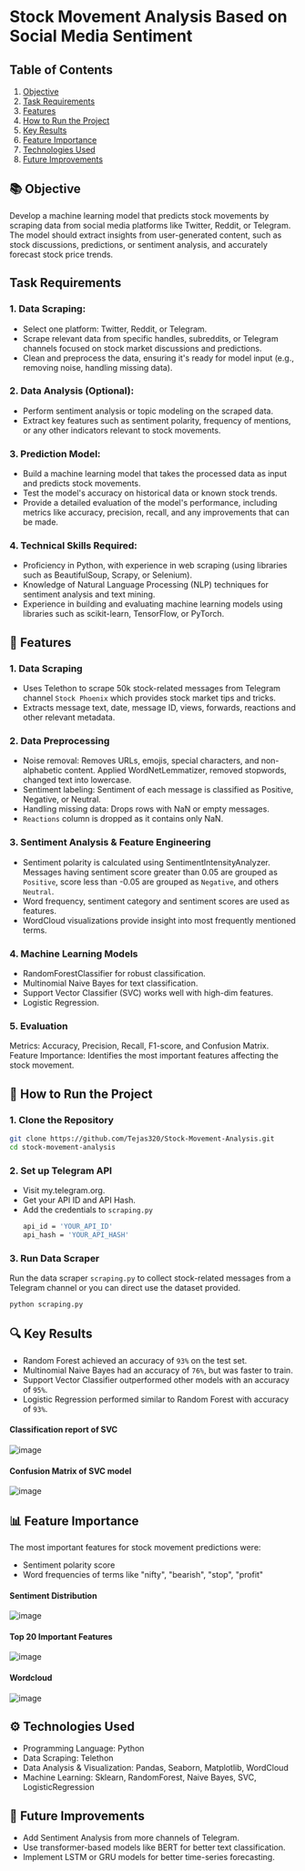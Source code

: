#  Stock Movement Analysis Based on Social Media Sentiment

## Table of Contents
1. [Objective](#objective)
2. [Task Requirements](#task-requirements)
3. [Features](#features)
4. [How to Run the Project](#how-to-run-the-project)
5. [Key Results](#key-results)
6. [Feature Importance](#feature-importance)
7. [Technologies Used](#technologies-used)
8. [Future Improvements](#future-improvements)

##  📚 Objective 
Develop a machine learning model that predicts stock movements by scraping data from social media platforms like Twitter, Reddit, or Telegram. The model should extract insights from user-generated content, such as stock discussions, predictions, or sentiment analysis, and accurately forecast stock price trends.
## Task Requirements
### 1. Data Scraping: 
- Select one platform: Twitter, Reddit, or Telegram.
- Scrape relevant data from specific handles, subreddits, or Telegram channels focused on stock market discussions and predictions.
- Clean and preprocess the data, ensuring it's ready for model input (e.g., removing noise, handling missing data).
### 2. Data Analysis (Optional):
- Perform sentiment analysis or topic modeling on the scraped data.
- Extract key features such as sentiment polarity, frequency of mentions, or any other indicators relevant to stock movements.
### 3. Prediction Model:
- Build a machine learning model that takes the processed data as input and predicts stock movements.
- Test the model's accuracy on historical data or known stock trends.
- Provide a detailed evaluation of the model's performance, including metrics like accuracy, precision, recall, and any improvements that can be made.
### 4. Technical Skills Required:
- Proficiency in Python, with experience in web scraping (using libraries such as BeautifulSoup, Scrapy, or Selenium).
- Knowledge of Natural Language Processing (NLP) techniques for sentiment analysis and text mining.
- Experience in building and evaluating machine learning models using libraries such as scikit-learn, TensorFlow, or PyTorch.
## 🔧 Features
### 1. Data Scraping
- Uses Telethon to scrape 50k stock-related messages from Telegram channel `Stock Phoenix` which provides stock market tips and tricks.
- Extracts message text, date, message ID, views, forwards, reactions and other relevant metadata.
  
### 2. Data Preprocessing
- Noise removal: Removes URLs, emojis, special characters, and non-alphabetic content. Applied WordNetLemmatizer, removed stopwords, changed text into lowercase.
- Sentiment labeling: Sentiment of each message is classified as Positive, Negative, or Neutral.
- Handling missing data: Drops rows with NaN or empty messages.
- `Reactions` column is dropped as it contains only NaN.
  
### 3. Sentiment Analysis & Feature Engineering
- Sentiment polarity is calculated using SentimentIntensityAnalyzer. Messages having sentiment score greater than 0.05 are grouped as `Positive`, score less than -0.05 are grouped as `Negative`, and others `Neutral`. 
- Word frequency, sentiment category and sentiment scores are used as features.
- WordCloud visualizations provide insight into most frequently mentioned terms.
  
### 4. Machine Learning Models
- RandomForestClassifier for robust classification.
- Multinomial Naive Bayes for text classification.
- Support Vector Classifier (SVC) works well with high-dim features.
- Logistic Regression.
  
### 5. Evaluation
Metrics: Accuracy, Precision, Recall, F1-score, and Confusion Matrix.
Feature Importance: Identifies the most important features affecting the stock movement.
## 📂 How to Run the Project
### 1️. Clone the Repository
```bash
git clone https://github.com/Tejas320/Stock-Movement-Analysis.git
cd stock-movement-analysis
```
### 2. Set up Telegram API
- Visit my.telegram.org.
- Get your API ID and API Hash.
- Add the credentials to `scraping.py`
  ```bash
  api_id = 'YOUR_API_ID'
  api_hash = 'YOUR_API_HASH'
  ```
### 3. Run Data Scraper
Run the data scraper `scraping.py` to collect stock-related messages from a Telegram channel or you can direct use the dataset provided.
```bash
python scraping.py
```
## 🔍 Key Results
- Random Forest achieved an accuracy of `93%` on the test set.
- Multinomial Naive Bayes had an accuracy of `76%`, but was faster to train.
- Support Vector Classifier outperformed other models with an accuracy of `95%`.
- Logistic Regression performed similar to Random Forest with accuracy of `93%`.
#### Classification report of SVC
  ![image](https://github.com/user-attachments/assets/ae797c60-f399-49de-a461-a3458128b382)
#### Confusion Matrix of SVC model
![image](https://github.com/user-attachments/assets/60fb1436-6e59-4b1c-adcb-47491952c14d)
## 📊 Feature Importance
The most important features for stock movement predictions were:
- Sentiment polarity score
- Word frequencies of terms like "nifty", "bearish", "stop", "profit"
#### Sentiment Distribution
![image](https://github.com/user-attachments/assets/048bfdff-81d6-4094-9efb-cc62086daa18)
#### Top 20 Important Features
![image](https://github.com/user-attachments/assets/aefe2b15-7a65-451c-a4e2-6c7efcdac655)
#### Wordcloud
![image](https://github.com/user-attachments/assets/545e6273-7e89-46bb-8eef-fc3a61419ce2)
## ⚙️ Technologies Used
- Programming Language: Python
- Data Scraping: Telethon
- Data Analysis & Visualization: Pandas, Seaborn, Matplotlib, WordCloud
- Machine Learning: Sklearn, RandomForest, Naive Bayes, SVC, LogisticRegression
## 🚀 Future Improvements
- Add Sentiment Analysis from more channels of Telegram.
- Use transformer-based models like BERT for better text classification.
- Implement LSTM or GRU models for better time-series forecasting.

